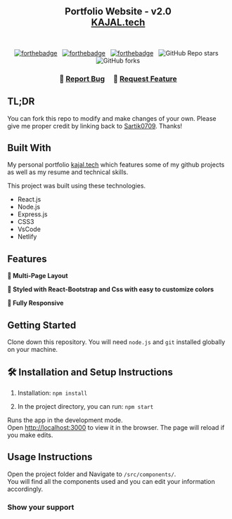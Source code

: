 <h2 align="center">
  Portfolio Website - v2.0<br/>
  <a href="https://66d0266559fbfdb8bdc01994--eclectic-sprinkles-cfe0d8.netlify.app/" target="_blank">KAJAL.tech</a>
</h2>
<div align="center">
  <!-- <img alt="Demo" src="./Images/readme-img1.png" /> -->
</div>

<br/>

<center>

[![forthebadge](https://forthebadge.com/images/badges/built-with-love.svg)](https://forthebadge.com) &nbsp;
[![forthebadge](https://forthebadge.com/images/badges/made-with-javascript.svg)](https://forthebadge.com) &nbsp;
[![forthebadge](https://forthebadge.com/images/badges/open-source.svg)](https://forthebadge.com) &nbsp;
![GitHub Repo stars](https://img.shields.io/github/stars/soumyajit4419/Portfolio?color=red&logo=github&style=for-the-badge) &nbsp;
![GitHub forks](https://img.shields.io/github/forks/soumyajit4419/Portfolio?color=red&logo=github&style=for-the-badge)

</center>

<h3 align="center">
    🔹
    <a href="https://github.com/sartik0709/Portfolio/issues">Report Bug</a> &nbsp; &nbsp;
    🔹
    <a href="https://66d0266559fbfdb8bdc01994--eclectic-sprinkles-cfe0d8.netlify.app/">Request Feature</a>
</h3>

## TL;DR

You can fork this repo to modify and make changes of your own. Please give me proper credit by linking back to [Sartik0709](https://github.com/sartik0709/Portfolio). Thanks!

## Built With

My personal portfolio <a href="https://66d0266559fbfdb8bdc01994--eclectic-sprinkles-cfe0d8.netlify.app/" target="_blank">kajal.tech</a> which features some of my github projects as well as my resume and technical skills.<br/>

This project was built using these technologies.

- React.js
- Node.js
- Express.js
- CSS3
- VsCode
- Netlify

## Features

**📖 Multi-Page Layout**

**🎨 Styled with React-Bootstrap and Css with easy to customize colors**

**📱 Fully Responsive**

## Getting Started

Clone down this repository. You will need `node.js` and `git` installed globally on your machine.

## 🛠 Installation and Setup Instructions

1. Installation: `npm install`

2. In the project directory, you can run: `npm start`

Runs the app in the development mode.\
Open [http://localhost:3000](http://localhost:3000) to view it in the browser.
The page will reload if you make edits.

## Usage Instructions

Open the project folder and Navigate to `/src/components/`. <br/>
You will find all the components used and you can edit your information accordingly.

### Show your support

<!-- Give a ⭐ if you like this website!

<a href="https://www.buymeacoffee.com/soumyajit4419" target="_blank"><img src="https://cdn.buymeacoffee.com/buttons/v2/default-violet.png" alt="Buy Me A Coffee" height= "60px" width= "217px" ></a> -->
